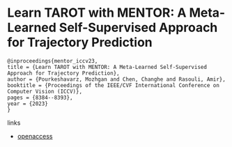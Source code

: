 # Learn TAROT with MENTOR: A Meta-Learned Self-Supervised Approach for Trajectory Prediction

```
@inproceedings{mentor_iccv23,
title = {Learn TAROT with MENTOR: A Meta-Learned Self-Supervised Approach for Trajectory Prediction},
author = {Pourkeshavarz, Mozhgan and Chen, Changhe and Rasouli, Amir},
booktitle = {Proceedings of the IEEE/CVF International Conference on Computer Vision (ICCV)},
pages = {8384--8393},
year = {2023}
}
```

links
- [openaccess](http://openaccess.thecvf.com//content/ICCV2023/html/Pourkeshavarz_Learn_TAROT_with_MENTOR_A_Meta-Learned_Self-Supervised_Approach_for_Trajectory_ICCV_2023_paper.html)
